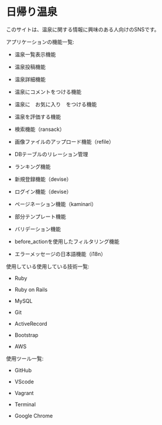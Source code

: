 # 日帰り温泉

このサイトは、温泉に関する情報に興味のある人向けのSNSです。

アプリケーションの機能一覧:

* 温泉一覧表示機能

* 温泉投稿機能

* 温泉詳細機能

* 温泉にコメントをつける機能

* 温泉に　お気に入り　をつける機能

* 温泉を評価する機能

* 検索機能（ransack）

* 画像ファイルのアップロード機能（refile）

* DBテーブルのリレーション管理

* ランキング機能

* 新規登録機能（devise）

* ログイン機能（devise）

* ページネーション機能（kaminari）

* 部分テンプレート機能

* バリデーション機能

* before_actionを使用したフィルタリング機能

* エラーメッセージの日本語機能（i18n）

使用している使用している技術一覧:

* Ruby

* Ruby on Rails

* MySQL

* Git

* ActiveRecord

* Bootstrap

* AWS

使用ツール一覧:

* GitHub

* VScode

* Vagrant

* Terminal

* Google Chrome

